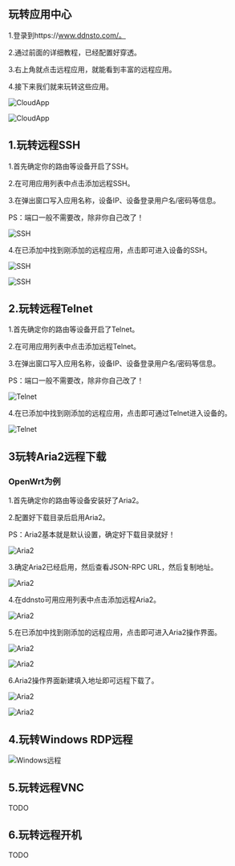 ## 玩转应用中心
1.登录到https://www.ddnsto.com/。

2.通过前面的详细教程，已经配置好穿透。

3.右上角就点击远程应用，就能看到丰富的远程应用。

4.接下来我们就来玩转这些应用。

  ![CloudApp](./cloudapp/cloudapp1.jpeg)
  
  ![CloudApp](./cloudapp/cloudapp.jpeg)

  
## 1.玩转远程SSH
1.首先确定你的路由等设备开启了SSH。

2.在可用应用列表中点击添加远程SSH。

3.在弹出窗口写入应用名称，设备IP、设备登录用户名/密码等信息。

  PS：端口一般不需要改，除非你自己改了！
  
  ![SSH](./cloudapp/cloudapp-ssh1.jpeg)  

4.在已添加中找到刚添加的远程应用，点击即可进入设备的SSH。  
  
  ![SSH](./cloudapp/cloudapp-ssh2.jpeg)  
	
  ![SSH](./cloudapp/cloudapp-ssh3.jpeg)
 
 
## 2.玩转远程Telnet
1.首先确定你的路由等设备开启了Telnet。

2.在可用应用列表中点击添加远程Telnet。

3.在弹出窗口写入应用名称，设备IP、设备登录用户名/密码等信息。

  PS：端口一般不需要改，除非你自己改了！
  
  ![Telnet](./cloudapp/cloudapp-telnet1.jpeg)  

4.在已添加中找到刚添加的远程应用，点击即可通过Telnet进入设备的。  

  ![Telnet](./cloudapp/cloudapp-telnet2.jpeg)

  
## 3玩转Aria2远程下载

### OpenWrt为例
1.首先确定你的路由等设备安装好了Aria2。
  
2.配置好下载目录后启用Aria2。
  
  PS：Aria2基本就是默认设置，确定好下载目录就好！
  
  ![Aria2](./cloudapp/cloudapp-aria2-1.jpeg)

3.确定Aria2已经启用，然后查看JSON-RPC URL，然后复制地址。 
  
  ![Aria2](./cloudapp/cloudapp-aria2-2.jpeg)

4.在ddnsto可用应用列表中点击添加远程Aria2。

  ![Aria2](./cloudapp/cloudapp-aria2-3.jpeg)

5.在已添加中找到刚添加的远程应用，点击即可进入Aria2操作界面。
  
  ![Aria2](./cloudapp/cloudapp-aria2-4.jpeg)
  
  ![Aria2](./cloudapp/cloudapp-aria2-5.jpeg)

6.Aria2操作界面新建填入地址即可远程下载了。 
 
  ![Aria2](./cloudapp/cloudapp-aria2-6.jpeg) 
  
  ![Aria2](./cloudapp/cloudapp-aria2-7.jpeg)
 
 
## 4.玩转Windows RDP远程

  ![Windows远程](./cloudapp/cloudapp-rdp.jpeg)

  
## 5.玩转远程VNC

  TODO
 
 
## 6.玩转远程开机

  TODO